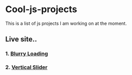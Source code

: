 # Cool-js-projects

This is a list of js projects I am working on at the moment.

## Live site..

### 1. [Blurry Loading](https://blurry-loading-three.l.app)
### 2. [Vertical Slider](https://vertical-slider-psi.vercel.app/)
